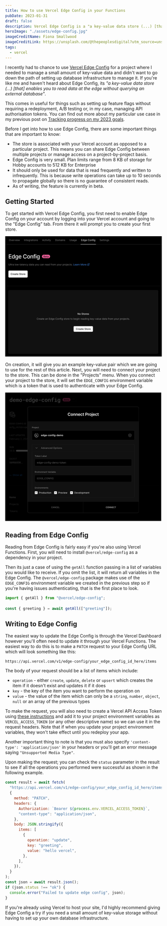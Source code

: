 ```yaml
---
title: How to use Vercel Edge Config in your Functions
pubDate: 2023-01-31
draft: false
description: Vercel Edge Config is a "a key-value data store (...) [that] enables you to read data at the edge without querying an external database". Find out how to use it in your projects!
heroImage: "./assets/edge-config.jpg"
imageCreditName: Fiona Smallwood
imageCreditLink: https://unsplash.com/@thepeoplesdigital?utm_source=unsplash&utm_medium=referral&utm_content=creditCopyText
tags:
  - vercel
---
```


I recently had to chance to use [Vercel Edge Config](https://vercel.com/blog/edge-config-ultra-low-latency-data-at-the-edge) for a project where I needed to manage a small amount of key-value data and didn't want to go down the path of setting up database infrastructure to manage it. If you're like me and haven't heard about Edge Config, its _"a key-value data store (...) [that] enables you to read data at the edge without querying an external database"_.

This comes in useful for things such as setting up feature flags without requiring a redeployment, A/B testing or, in my case, managing API authorisation tokens. You can find out more about my particular use case in my previous post on [Tracking progress on my 2023 goals](tracking-my-progress-on-my-2023-goals.md).

Before I get into how to use Edge Config, there are some important things that are important to know:

- The store is associated with your Vercel account as opposed to a particular project. This means you can share Edge Config between multiple projects or manage access on a project-by-project basis.
- Edge Config is very small. Plan limits range from 8 KB of storage for Hobby accounts to 512 KB for Enterprise
- It should only be used for data that is read frequently and written to infrequently. This is because write operations can take up to 10 seconds to propagate globally so there is no guarantee of consistent reads.
- As of writing, the feature is currently in beta.

## Getting Started

To get started with Vercel Edge Config, you first need to enable Edge Config on your account by logging into your Vercel account and going to the "Edge Config" tab. From there it will prompt you to create your first store.

![Edge Config Tab](./assets/vercel-edge-config-create.png)

On creation, it will give you an example key-value pair which we are going to use for the rest of this article. Next, you will need to connect your project to the store. This can be done in the "Projects" menu. When you connect your project to the store, it will set the `EDGE_CONFIG` environment variable which is a token that is used to authenticate with your Edge Config.

![Connecting to Project](./assets/vercel-edge-connect.png)

## Reading from Edge Config

Reading from Edge Config is fairly easy if you're also using Vercel Functions. First, you will need to install `@vercel/edge-config` as a dependency in your project.

Then its just a case of using the `getAll` function passing in a list of variables you would like to receive. If you omit the list, it will return all variables in the Edge Config. The `@vercel/edge-config` package makes use of the `EDGE_CONFIG` environment variable we created in the previous step so if you're having issues authenticating, that is the first place to look.

```javascript
import { getAll } from "@vercel/edge-config";

const { greeting } = await getAll(["greeting"]);
```

## Writing to Edge Config

The easiest way to update the Edge Config is through the Vercel Dashboard however you'll often need to update it through your Vercel Functions. The easiest way to do this is to make a `PATCH` request to your Edge Config URL which will look something like this:

```
https://api.vercel.com/v1/edge-config/your_edge_config_id_here/items
```

The body of your request should be a list of items which include:

- `operation` - either `create`, `update`, `delete` or `upsert` which creates the item if it doesn't exist and updates it if it does
- `key` - the key of the item you want to perform the operation on
- `value` - the value of the item which can only be a `string`, `number`, `object`, `null` or an array of the previous types

To make the request, you will also need to create a Vercel API Access Token using [these instructions](https://vercel.com/guides/how-do-i-use-a-vercel-api-access-token) and add it to your project environment variables as `VERCEL_ACCESS_TOKEN` (or any other descriptive name) so we can use it in the request headers. Note that if when you update your project environment variables, they won't take effect until you redeploy your app.

Another important thing to note is that you must also specify `'content-type': 'application/json'` in your headers or you'll get an error message saying `"Unsupported Media Type"`.

Upon making the request; you can check the `status` parameter in the result to see if all the operations you performed were successful as shown in the following example.

```javascript
const result = await fetch(
  "https://api.vercel.com/v1/edge-config/your_edge_config_id_here/items",
  {
    method: "PATCH",
    headers: {
      Authorization: `Bearer ${process.env.VERCEL_ACCESS_TOKEN}`,
      "content-type": "application/json",
    },
    body: JSON.stringify({
      items: [
        {
          operation: "update",
          key: "greeting",
          value: "hello vercel",
        },
      ],
    }),
  }
);
const json = await result.json();
if (json.status !== "ok") {
  console.error("Failed to update edge config", json);
}
```

If you're already using Vercel to host your site, I'd highly recommend giving Edge Config a try if you need a small amount of key-value storage without having to set up your own database infrastructure.
